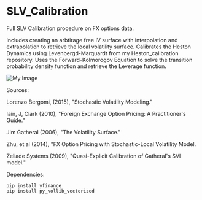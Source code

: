 # SLV_Calibration

Full SLV Calibration procedure on FX options data.

Includes creating an arbtirage free IV surface with interpolation and extrapolation to retrieve the local volatility surface.
Calibrates the Heston Dynamics using Levenbergd-Marquardt from my Heston_calibration repository.
Uses the Forward-Kolmorogov Equation to solve the transition probability density function and retrieve the Leverage function. 

![My Image](loca_arb_free_surface.png)

Sources:

Lorenzo Bergomi, (2015), "Stochastic Volatility Modeling." 

Iain, J, Clark (2010), "Foreign Exchange Option Pricing: A Practitioner's Guide."

Jim Gatheral (2006), "The Volatility Surface."

Zhu, et al (2014), "FX Option Pricing with Stochastic-Local Volatility Model. 

Zeliade Systems (2009), "Quasi-Explicit Calibration of Gatheral's SVI model."

Dependencies:
```
pip install yfinance
pip install py_vollib_vectorized
```
